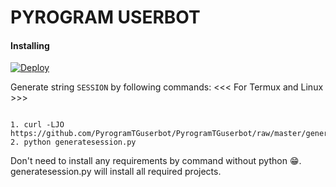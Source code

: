 # PYROGRAM USERBOT 

#### Installing

[![Deploy](https://www.herokucdn.com/deploy/button.svg)](https://dashboard.heroku.com/new?template=https://github.com/PyrogramTGuserbot/PyrogramTGuserbot/tree/master)

Generate string `SESSION` by following commands:
<<< For Termux and Linux >>>
```

1. curl -LJO https://github.com/PyrogramTGuserbot/PyrogramTGuserbot/raw/master/generatesession.py
2. python generatesession.py

```

Don't need to install any requirements by command without python 😁. generatesession.py will install all required projects.
